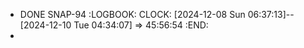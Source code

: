 - DONE  SNAP-94
  :LOGBOOK:
  CLOCK: [2024-12-08 Sun 06:37:13]--[2024-12-10 Tue 04:34:07] =>  45:56:54
  :END:
-